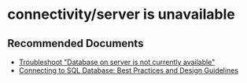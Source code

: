 <properties
	pageTitle="connectivity/server is unavailable"
	description="connectivity/server is unavailable"
	service="microsoft.sql"
	resource="servers"
	authors="rohitnayakmsft"
	ms.author="rohitna"
	displayOrder=""
	selfHelpType="generic"
	supportTopicIds="31980434,32594730"
	resourceTags=""
	productPesIds="13491,16259"
	cloudEnvironments="public"
/>

# connectivity/server is unavailable

## **Recommended Documents**

* [Troubleshoot "Database <x> on server <y> is not currently available"](https://azure.microsoft.com/documentation/articles/sql-database-troubleshoot-connection/)<br>
* [Connecting to SQL Database: Best Practices and Design Guidelines](https://azure.microsoft.com/documentation/articles/sql-database-connect-central-recommendations)
